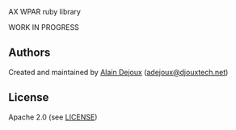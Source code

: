 AX WPAR ruby library

WORK IN PROGRESS

## <a name="authors"></a> Authors

Created and maintained by [Alain Dejoux][author] (<adejoux@djouxtech.net>)

## <a name="license"></a> License

Apache 2.0 (see [LICENSE][license])


[author]:           https://github.com/adejoux
[issues]:           https://github.com/adejoux/aix-wpar/issues
[license]:          https://github.com/adejoux/aix-wpar/blob/master/LICENSE
[repo]:             https://github.com/adejoux/aix-wpar
